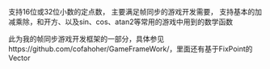 支持16位或32位小数的定点数，
主要满足帧同步的游戏开发需要，
支持基本的加减乘除，和开方、以及sin、cos、atan2等常用的游戏中用到的数学函数

此为我的帧同步游戏开发框架的一部分，具体参见https://github.com/cofahoher/GameFrameWork/，里面还有基于FixPoint的Vector
